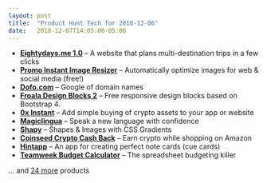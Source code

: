 ```yaml
---
layout: post
title:  "Product Hunt Tech for 2018-12-06"
date:   2018-12-07T14:05:06-05:00
---
```


* **[Eightydays.me 1.0](https://www.producthunt.com/posts/eightydays-me-1-0?utm_campaign=producthunt-api&utm_medium=api&utm_source=Application%3A+Daily+Digest+RSS+%28ID%3A+3202%29)** – A website that plans multi-destination trips in a few clicks
* **[Promo Instant Image Resizer](https://www.producthunt.com/posts/promo-instant-image-resizer?utm_campaign=producthunt-api&utm_medium=api&utm_source=Application%3A+Daily+Digest+RSS+%28ID%3A+3202%29)** – Automatically optimize images for web & social media (free!)
* **[Dofo.com](https://www.producthunt.com/posts/dofo-com?utm_campaign=producthunt-api&utm_medium=api&utm_source=Application%3A+Daily+Digest+RSS+%28ID%3A+3202%29)** – Google of domain names
* **[Froala Design Blocks 2](https://www.producthunt.com/posts/froala-design-blocks-2-2?utm_campaign=producthunt-api&utm_medium=api&utm_source=Application%3A+Daily+Digest+RSS+%28ID%3A+3202%29)** – Free responsive design blocks based on Bootstrap 4.
* **[0x Instant](https://www.producthunt.com/posts/0x-instant?utm_campaign=producthunt-api&utm_medium=api&utm_source=Application%3A+Daily+Digest+RSS+%28ID%3A+3202%29)** – Add simple buying of crypto assets to your app or website
* **[Magiclingua](https://www.producthunt.com/posts/magiclingua?utm_campaign=producthunt-api&utm_medium=api&utm_source=Application%3A+Daily+Digest+RSS+%28ID%3A+3202%29)** – Speak a new language with confidence
* **[Shapy](https://www.producthunt.com/posts/shapy?utm_campaign=producthunt-api&utm_medium=api&utm_source=Application%3A+Daily+Digest+RSS+%28ID%3A+3202%29)** – Shapes & Images with CSS Gradients
* **[Coinseed Crypto Cash Back](https://www.producthunt.com/posts/coinseed-crypto-cash-back-1?utm_campaign=producthunt-api&utm_medium=api&utm_source=Application%3A+Daily+Digest+RSS+%28ID%3A+3202%29)** – Earn crypto while shopping on Amazon
* **[Hintapp](https://www.producthunt.com/posts/hintapp?utm_campaign=producthunt-api&utm_medium=api&utm_source=Application%3A+Daily+Digest+RSS+%28ID%3A+3202%29)** – An app for creating perfect note cards (cue cards)
* **[Teamweek Budget Calculator](https://www.producthunt.com/posts/teamweek-budget-calculator?utm_campaign=producthunt-api&utm_medium=api&utm_source=Application%3A+Daily+Digest+RSS+%28ID%3A+3202%29)** – The spreadsheet budgeting killer

… and [24 more](https://www.producthunt.com/tech) products